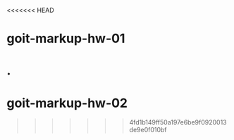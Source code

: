 <<<<<<< HEAD
# goit-markup-hw-01
 .
=======
# goit-markup-hw-02
>>>>>>> 4fd1b149ff50a197e6be9f0920013de9e0f010bf
